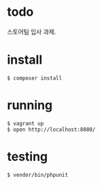 todo
====

스토어팀 입사 과제.

install
=======

    $ composer install

running
=======

    $ vagrant up
    $ open http://localhost:8080/

testing
=======

    $ vendor/bin/phpunit
